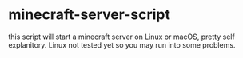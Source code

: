 # minecraft-server-script

this script will start a minecraft server on Linux or macOS,
pretty self explanitory.
Linux not tested yet so you may run into some problems.
